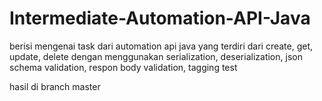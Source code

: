 # Intermediate-Automation-API-Java
berisi mengenai task dari automation api java yang terdiri dari create, get, update, delete dengan menggunakan serialization, deserialization, json schema validation, respon body validation, tagging test

hasil di branch master
